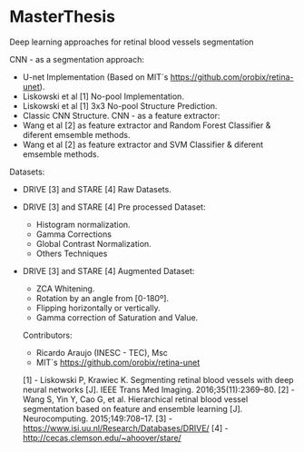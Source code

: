 # MasterThesis
Deep learning approaches for retinal blood vessels segmentation

CNN - as a segmentation approach:
  - U-net Implementation (Based on MIT´s https://github.com/orobix/retina-unet).
  - Liskowski et al [1] No-pool Implementation. 
  - Liskowski et al [1] 3x3 No-pool Structure Prediction.
  - Classic CNN Structure.
CNN - as a feature extractor:
  - Wang et al [2] as feature extractor and Random Forest Classifier & diferent emsemble methods.
  - Wang et al [2] as feature extractor and SVM Classifier & diferent emsemble methods.

Datasets:
- DRIVE [3] and STARE [4] Raw Datasets.
- DRIVE [3] and STARE [4] Pre processed Dataset:
  - Histogram normalization.
  - Gamma Corrections
  - Global Contrast Normalization.
  - Others Techniques
- DRIVE [3] and STARE [4] Augmented Dataset:
  - ZCA Whitening.
  - Rotation by an angle from [0-180º]. 
  - Flipping horizontally or vertically.
  - Gamma correction of Saturation and Value.  
  
  
  Contributors:
  - Ricardo Araujo (INESC - TEC), Msc
  - MIT´s https://github.com/orobix/retina-unet
  
  [1] - Liskowski P, Krawiec K. Segmenting retinal blood vessels with deep neural networks [J]. IEEE Trans Med Imaging. 2016;35(11):2369–80.
  [2] - Wang S, Yin Y, Cao G, et al. Hierarchical retinal blood vessel segmentation based on feature and ensemble learning [J]. Neurocomputing. 2015;149:708–17.
  [3] - https://www.isi.uu.nl/Research/Databases/DRIVE/
  [4] - http://cecas.clemson.edu/~ahoover/stare/
